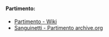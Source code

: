 #### Partimento:
- [Partimento - Wiki](https://en.wikipedia.org/wiki/Partimento)
- [Sanguinetti - Partimento archive.org](https://archive.org/details/sanguinetti-partimento/page/180/mode/1up?view=theater)